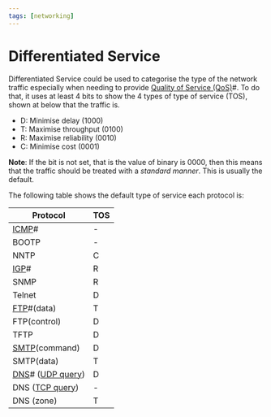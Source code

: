 ```yaml
---
tags: [networking]
---
```


# Differentiated Service

Differentiated Service could be used to categorise the type of the network
traffic especially when needing to provide [Quality of Service (QoS)](202209282057.md)#.
To do that, it uses at least 4 bits to show the 4 types of type of service
(TOS), shown at below that the traffic is.
- D: Minimise delay (1000)
- T: Maximise throughput (0100)
- R: Maximise reliability (0010)
- C: Minimise cost (0001)

**Note**: If the bit is not set, that is the value of binary is 0000, then this
means that the traffic should be treated with a *standard manner*. This is
usually the default.

The following table shows the default type of service each protocol is:

| Protocol                                               | TOS |
| ---                                                    | --- |
| [ICMP](202209270927.md)#                               | -   |
| BOOTP                                                  | -   |
| NNTP                                                   | C   |
| [IGP](202207071157.md)#                                | R   |
| SNMP                                                   | R   |
| Telnet                                                 | D   |
| [FTP](202210221515.md)#(data)                          | T   |
| FTP(control)                                           | D   |
| TFTP                                                   | D   |
| [SMTP](202302251327.md)(command)                       | D   |
| SMTP(data)                                             | T   |
| [DNS](202209300947.md)# ([UDP query](202206151759.md)) | D   |
| DNS ([TCP query](202206151232.md))                     | -   |
| DNS (zone)                                             | T   |
